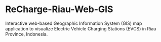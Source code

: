 # ReCharge-Riau-Web-GIS
Interactive web-based Geographic Information System (GIS) map application to visualize Electric Vehicle Charging Stations (EVCS) in Riau Province, Indonesia.
